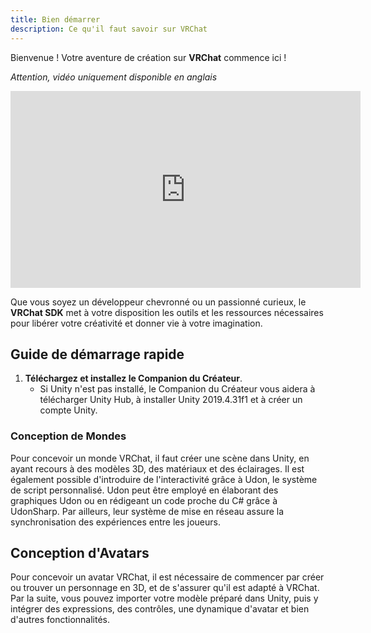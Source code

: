 ```yaml
---
title: Bien démarrer
description: Ce qu'il faut savoir sur VRChat
---
```


<style>
  iframe {
    width: 560px !important;
    height: 315px !important;
  }
</style>

Bienvenue !
Votre aventure de création sur **VRChat** commence ici !

*Attention, vidéo uniquement disponible en anglais*
<iframe src="https://www.youtube.com/embed/0u1g0TYoJsU" title="Create Avatars & World Projects - VRChat Creator Companion" frameborder="0" allow="accelerometer; autoplay; clipboard-write; encrypted-media; gyroscope; picture-in-picture; web-share" allowfullscreen>
</iframe>

Que vous soyez un développeur chevronné ou un passionné curieux, le **VRChat SDK** met à votre disposition les outils et les ressources nécessaires pour libérer votre créativité et donner vie à votre imagination.

## Guide de démarrage rapide

1. **Téléchargez et installez le Companion du Créateur**.
   - Si Unity n'est pas installé, le Companion du Créateur vous aidera à télécharger Unity Hub, à installer Unity 2019.4.31f1 et à créer un compte Unity.

### Conception de Mondes

Pour concevoir un monde VRChat, il faut créer une scène dans Unity, en ayant recours à des modèles 3D, des matériaux et des éclairages. Il est également possible d'introduire de l'interactivité grâce à Udon, le système de script personnalisé. Udon peut être employé en élaborant des graphiques Udon ou en rédigeant un code proche du C# grâce à UdonSharp. Par ailleurs, leur système de mise en réseau assure la synchronisation des expériences entre les joueurs.


## Conception d'Avatars

Pour concevoir un avatar VRChat, il est nécessaire de commencer par créer ou trouver un personnage en 3D, et de s'assurer qu'il est adapté à VRChat. Par la suite, vous pouvez importer votre modèle préparé dans Unity, puis y intégrer des expressions, des contrôles, une dynamique d'avatar et bien d'autres fonctionnalités.

